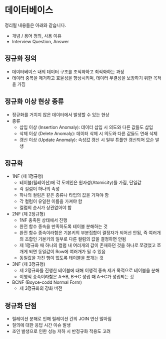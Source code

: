 # 데이터베이스

정리될 내용들은 아래와 같습니다.

- 개념 / 용어 정의, 사용 이유
- Interview Question, Answer

## 정규화 정의

- 데이터베이스 내의 데이터 구조를 조직화하고 최적화하는 과정
- 데이터 중복을 제거하고 효율성을 향상시키며, 데이터 무결성을 보장하기 위한 목적을 가짐

## 정규화 이상 현상 종류

- 정규화를 거치지 않은 데이터에서 발생할 수 있는 현상
- 종류
  - 삽입 이상 (Insertion Anomaly): 데이터 삽입 시 의도와 다른 값들도 삽입
  - 삭제 이상 (Delete Anomaly): 데이터 삭제 시 의도와 다른 값들도 연쇄 삭제
  - 갱신 이상 (Update Anomaly): 속성값 갱신 시 일부 튜플만 갱신되어 모순 발생

## 정규화

- 1NF (제 1정규형)
  - 테이블(릴레이션)에 각 도메인은 원자성(Atomicity)를 가짐, 단일값
  - 각 컬럼이 하나의 속성
  - 하나의 컬럼은 같은 종류나 타입의 값을 가져야 함
  - 각 컬럼이 유일한 이름을 가져야 함
  - 컬럼의 순서가 상관없어야 함
- 2NF (제 2정규형)
  - 1NF 충족된 상태에서 진행
  - 완전 함수 종속을 만족하도록 테이블 분해하는 것
  - 완전 함수 종속이라함은 기본키의 부분집합이 결정자가 되어선 안됨, 즉 여러개의 조합인 기본키의 일부로 다른 컬럼의 값을 결정하면 안됨
  - 제 1정규화 때 하나의 컬럼 내 여러개의 값이 존재하던 것을 하나로 쪼갰었고 쪼개게 되면 동일값이 Row에 여러개가 될 수 있음
  - 동일값을 가진 행이 없도록 테이블을 쪼개는 것
- 3NF (제 3정규형)
  - 제 2정규화를 진행한 테이블에 대해 이행적 종속 제거 목적으로 테이블을 분해
  - 이행적 종속이라함은 A->B, B->C 성립 때 A->C가 성립되는 것
- BCNF (Boyce-codd Normal Form)
  - 제 3정규화의 강화 버전 

## 정규화 단점

- 릴레이션 분해로 인해 릴레이션 간의 JOIN 연산 많아짐
- 질의에 대한 응답 시간 이슈 발생
- 조인 발생으로 인한 성능 저하 시 반정규화 적용도 고려